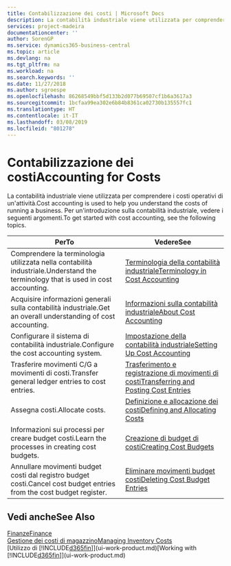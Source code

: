 ```yaml
---
title: Contabilizzazione dei costi | Microsoft Docs
description: La contabilità industriale viene utilizzata per comprendere i costi operativi di un'attività. Per un'introduzione sulla contabilità industriale, vedere i seguenti argomenti.
services: project-madeira
documentationcenter: ''
author: SorenGP
ms.service: dynamics365-business-central
ms.topic: article
ms.devlang: na
ms.tgt_pltfrm: na
ms.workload: na
ms.search.keywords: ''
ms.date: 11/27/2018
ms.author: sgroespe
ms.openlocfilehash: 86268549bbf5d133b2d077b69507cf1b6a3617a3
ms.sourcegitcommit: 1bcfaa99ea302e6b84b8361ca02730b135557fc1
ms.translationtype: HT
ms.contentlocale: it-IT
ms.lasthandoff: 03/08/2019
ms.locfileid: "801278"
---
```

# <a name="accounting-for-costs"></a><span data-ttu-id="1b20f-104">Contabilizzazione dei costi</span><span class="sxs-lookup"><span data-stu-id="1b20f-104">Accounting for Costs</span></span>
<span data-ttu-id="1b20f-105">La contabilità industriale viene utilizzata per comprendere i costi operativi di un'attività.</span><span class="sxs-lookup"><span data-stu-id="1b20f-105">Cost accounting is used to help you understand the costs of running a business.</span></span> <span data-ttu-id="1b20f-106">Per un'introduzione sulla contabilità industriale, vedere i seguenti argomenti.</span><span class="sxs-lookup"><span data-stu-id="1b20f-106">To get started with cost accounting, see the following topics.</span></span>  

|<span data-ttu-id="1b20f-107">Per</span><span class="sxs-lookup"><span data-stu-id="1b20f-107">To</span></span>|<span data-ttu-id="1b20f-108">Vedere</span><span class="sxs-lookup"><span data-stu-id="1b20f-108">See</span></span>|  
|--------|---------|  
|<span data-ttu-id="1b20f-109">Comprendere la terminologia utilizzata nella contabilità industriale.</span><span class="sxs-lookup"><span data-stu-id="1b20f-109">Understand the terminology that is used in cost accounting.</span></span>|[<span data-ttu-id="1b20f-110">Terminologia della contabilità industriale</span><span class="sxs-lookup"><span data-stu-id="1b20f-110">Terminology in Cost Accounting</span></span>](finance-terminology-in-cost-accounting.md)|  
|<span data-ttu-id="1b20f-111">Acquisire informazioni generali sulla contabilità industriale.</span><span class="sxs-lookup"><span data-stu-id="1b20f-111">Get an overall understanding of cost accounting.</span></span>|[<span data-ttu-id="1b20f-112">Informazioni sulla contabilità industriale</span><span class="sxs-lookup"><span data-stu-id="1b20f-112">About Cost Accounting</span></span>](finance-about-cost-accounting.md)|  
|<span data-ttu-id="1b20f-113">Configurare il sistema di contabilità industriale.</span><span class="sxs-lookup"><span data-stu-id="1b20f-113">Configure the cost accounting system.</span></span>|[<span data-ttu-id="1b20f-114">Impostazione della contabilità industriale</span><span class="sxs-lookup"><span data-stu-id="1b20f-114">Setting Up Cost Accounting</span></span>](finance-set-up-cost-accounting.md)|  
|<span data-ttu-id="1b20f-115">Trasferire movimenti C/G a movimenti di costi.</span><span class="sxs-lookup"><span data-stu-id="1b20f-115">Transfer general ledger entries to cost entries.</span></span>|[<span data-ttu-id="1b20f-116">Trasferimento e registrazione di movimenti di costi</span><span class="sxs-lookup"><span data-stu-id="1b20f-116">Transferring and Posting Cost Entries</span></span>](finance-transfer-and-post-cost-entries.md)|  
|<span data-ttu-id="1b20f-117">Assegna costi.</span><span class="sxs-lookup"><span data-stu-id="1b20f-117">Allocate costs.</span></span>|[<span data-ttu-id="1b20f-118">Definizione e allocazione dei costi</span><span class="sxs-lookup"><span data-stu-id="1b20f-118">Defining and Allocating Costs</span></span>](finance-define-and-allocate-costs.md)|  
|<span data-ttu-id="1b20f-119">Informazioni sui processi per creare budget costi.</span><span class="sxs-lookup"><span data-stu-id="1b20f-119">Learn the processes in creating cost budgets.</span></span>|[<span data-ttu-id="1b20f-120">Creazione di budget di costi</span><span class="sxs-lookup"><span data-stu-id="1b20f-120">Creating Cost Budgets</span></span>](finance-create-cost-budgets.md)|
|<span data-ttu-id="1b20f-121">Annullare movimenti budget costi dal registro budget costi.</span><span class="sxs-lookup"><span data-stu-id="1b20f-121">Cancel cost budget entries from the cost budget register.</span></span>|[<span data-ttu-id="1b20f-122">Eliminare movimenti budget costi</span><span class="sxs-lookup"><span data-stu-id="1b20f-122">Deleting Cost Budget Entries</span></span>](finance-how-to-delete-cost-budget-entries.md)| 


## <a name="see-also"></a><span data-ttu-id="1b20f-123">Vedi anche</span><span class="sxs-lookup"><span data-stu-id="1b20f-123">See Also</span></span>  
[<span data-ttu-id="1b20f-124">Finanze</span><span class="sxs-lookup"><span data-stu-id="1b20f-124">Finance</span></span>](finance.md)  
[<span data-ttu-id="1b20f-125">Gestione dei costi di magazzino</span><span class="sxs-lookup"><span data-stu-id="1b20f-125">Managing Inventory Costs</span></span>](finance-manage-inventory-costs.md)  
<span data-ttu-id="1b20f-126">[Utilizzo di [!INCLUDE[d365fin](includes/d365fin_md.md)]](ui-work-product.md)</span><span class="sxs-lookup"><span data-stu-id="1b20f-126">[Working with [!INCLUDE[d365fin](includes/d365fin_md.md)]](ui-work-product.md)</span></span>
